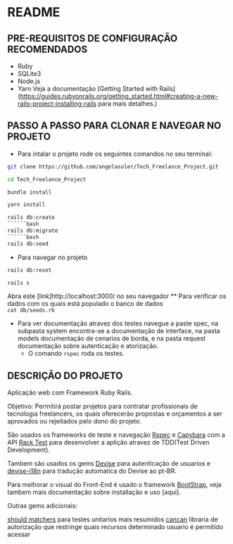 # README

## PRE-REQUISITOS DE CONFIGURAÇÃO RECOMENDADOS
  - Ruby
  - SQLite3
  - Node.js
  - Yarn
  Veja a documentação [Getting Started with Rails](https://guides.rubyonrails.org/getting_started.html#creating-a-new-rails-project-installing-rails para mais detalhes.)
  
## PASSO A PASSO PARA CLONAR E NAVEGAR NO PROJETO
- Para intalar o projeto rode os seguintes comandos no seu terminal: 
```bash
git clone https://github.com/angelasoler/Tech_Freelance_Project.git
```
```bash
cd Tech_Freelance_Project
```
```bash
bundle install
```
```bash
yarn install
```
```bash
rails db:create
``````bash
rails db:migrate
``````bash
rails db:seed
```
- Para navegar no projeto
```bash
rails db:reset
```
```bash
rails s
```
Abra este [link]http://localhost:3000/ no seu navegador
  ** Para verificar os dados com os quais está populado o banco de dados    
      ```
      cat db/seeds.rb
      ```
 - Para ver documentação atravez dos testes navegue a paste spec, na subpasta system encontra-se a documentação de interface, na pasta models documentação de cenarios de borda, e na pasta request documentação sobre autenticação e atorização.
    * O comando  ```rspec``` roda os testes.


## DESCRIÇÃO DO PROJETO

Aplicação web com Framework Ruby Rails.

Objetivo: Permitirá postar projetos para contratar profissionais de tecnologia freelancers, os quais oferecerão propostas  e orçamentos a ser aprovados ou rejeitados pelo dono do projeto. 

São usados os frameworks de teste e navegação [Rspec](https://relishapp.com/rspec/rspec-rails/v/4-0/docs) e [Capybara](https://github.com/teamcapybara/capybara#using-capybara-with-rspec) com a API [Rack Test](https://rubygems.org/gems/rack-test/versions/1.1.0) para desenvolver a aplição atravez de TDD(Test Driven Development).

Tambem são usados os gems [Devise](https://github.com/heartcombo/devise) para autenticação de usuarios e [devise-i18n](https://github.com/tigrish/devise-i18n) para tradução automatica do Devise ao pt-BR.

Para melhorar o visual do Front-End é usado o framework [BootStrap](https://github.com/twbs/bootstrap-rubygem/blob/master/README.md#a-ruby-on-rails), veja tambem mais documentação sobre installação e uso [aqui].

Outras gems adicionais:

[should matchers](https://matchers.shoulda.io/) para testes unitarios mais resumidos
[cancan](https://github.com/ryanb/cancan/#readme) libraria de autorização que restringe quais recursos determinado usuario é permitido acessar


